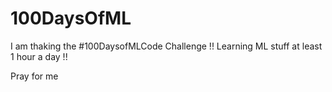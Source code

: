 # 100DaysOfML
I am thaking the #100DaysofMLCode Challenge !!
Learning ML stuff at least 1 hour a day !!

Pray for me
